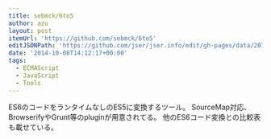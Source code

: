```yaml
---
title: sebmck/6to5
author: azu
layout: post
itemUrl: 'https://github.com/sebmck/6to5'
editJSONPath: 'https://github.com/jser/jser.info/edit/gh-pages/data/2014/10/index.json'
date: '2014-10-08T14:12:17+00:00'
tags:
  - ECMAScript
  - JavaScript
  - Tools
---
```

ES6のコードをランタイムなしのES5に変換するツール。
SourceMap対応、BrowserifyやGrunt等のpluginが用意されてる。
他のES6コード変換との比較表も載せている。
